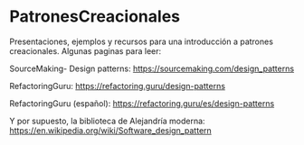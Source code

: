 # PatronesCreacionales
Presentaciones, ejemplos y recursos para una introducción a patrones creacionales.
Algunas paginas para leer:


SourceMaking- Design patterns: https://sourcemaking.com/design_patterns

RefactoringGuru: https://refactoring.guru/design-patterns

RefactoringGuru (español): https://refactoring.guru/es/design-patterns

Y por supuesto, la biblioteca de Alejandría moderna: https://en.wikipedia.org/wiki/Software_design_pattern

